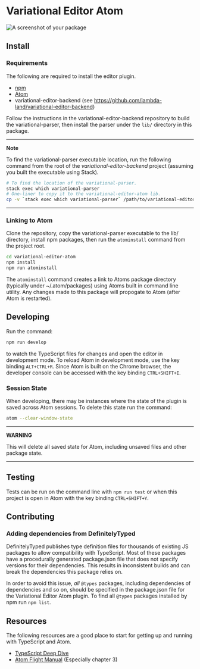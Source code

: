# Variational Editor Atom

![A screenshot of your package](https://f.cloud.github.com/assets/69169/2290250/c35d867a-a017-11e3-86be-cd7c5bf3ff9b.gif)

## Install

### Requirements

The following are required to install the editor plugin.

* [npm](https://www.npmjs.com/get-npm)
* [Atom](https://flight-manual.atom.io/getting-started/sections/installing-atom/)
* variational-editor-backend (see https://github.com/lambda-land/variational-editor-backend)

Follow the instructions in the variational-editor-backend repository to build
the variational-parser, then install the parser under the `lib/` directory in
this package.

---
**Note**

To find the variational-parser executable location, run the following command
from the root of the *variational-editor-backend* project (assuming you built the
executable using Stack).

```bash
# To find the location of the variational-parser.
stack exec which variational-parser
# One-liner to copy it to the variational-editor-atom lib.
cp -v `stack exec which variational-parser` /path/to/variational-editor-atom/lib/
```

---

### Linking to Atom

Clone the repository, copy the variational-parser executable to the lib/
directory, install npm packages, then run the `atominstall` command
from the project root.

```bash
cd variational-editor-atom
npm install
npm run atominstall
```

The `atominstall` command creates a link to Atoms package directory (typically
under ~/.atom/packages) using Atoms built in command line utility. Any changes
made to this package will propogate to Atom (after Atom is restarted).

## Developing

Run the command:

```bash
npm run develop
```

to watch the TypeScript files for changes and open the editor in development
mode. To reload Atom in development mode, use the key binding `ALT+CTRL+R`.
Since Atom is built on the Chrome browser, the developer console can be
accessed with the key binding `CTRL+SHIFT+I`.

### Session State

When developing, there may be instances where the state of the plugin is saved
across Atom sessions. To delete this state run the command:

```bash
atom --clear-window-state
```

---
**WARNING**

This will delete all saved state for Atom, including unsaved files and other
package state.

---

## Testing

Tests can be run on the command line with `npm run test` or when this project
is open in Atom with the key binding `CTRL+SHIFT+Y`.

## Contributing

### Adding dependencies from DefinitelyTyped

DefinitelyTyped publishes type definition files for thousands of existing JS
packages to allow compatibility with TypeScript. Most of these packages have a
procedurally generated package.json file that does not specify versions for
their dependencies. This results in inconsistent builds and can break the
dependencies this package relies on.

In order to avoid this issue, *all* `@types` packages, including dependencies
of dependencies and so on, should be specified in the package.json file for
the Variational Editor Atom plugin. To find all `@types` packages installed by
npm run `npm list`.

## Resources

The following resources are a good place to start for getting up and running
with TypeScript and Atom.

* [TypeScript Deep Dive](https://basarat.gitbooks.io/typescript/)
* [Atom Flight Manual](https://flight-manual.atom.io/) (Especially chapter 3)

